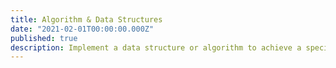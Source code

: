 ```yaml
---
title: Algorithm & Data Structures
date: "2021-02-01T00:00:00.000Z"
published: true
description: Implement a data structure or algorithm to achieve a specific outcome
---
```

